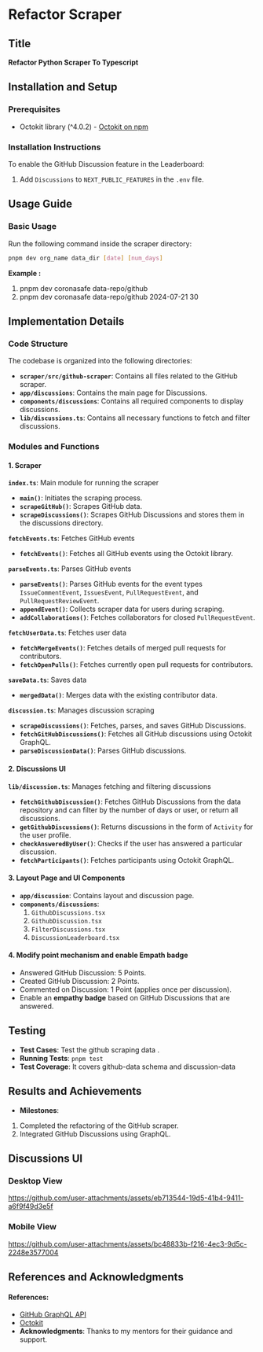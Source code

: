 # Refactor Scraper

## Title
**Refactor Python Scraper To Typescript**

## Installation and Setup

### Prerequisites
- Octokit library (^4.0.2) - [Octokit on npm](https://www.npmjs.com/package/octokit)

### Installation Instructions
To enable the GitHub Discussion feature in the Leaderboard:
1. Add `Discussions` to `NEXT_PUBLIC_FEATURES` in the `.env` file.

## Usage Guide

### Basic Usage
Run the following command inside the scraper directory:
```sh
pnpm dev org_name data_dir [date] [num_days]
```
**Example :** 
1. pnpm dev coronasafe data-repo/github 
2. pnpm dev coronasafe data-repo/github 2024-07-21 30

## Implementation Details

### Code Structure
The codebase is organized into the following directories:

- **`scraper/src/github-scraper`**: Contains all files related to the GitHub scraper.
- **`app/discussions`**: Contains the main page for Discussions.
- **`components/discussions`**: Contains all required components to display discussions.
- **`lib/discussions.ts`**: Contains all necessary functions to fetch and filter discussions.

### Modules and Functions

#### 1. Scraper

**`index.ts`**: Main module for running the scraper
- **`main()`**: Initiates the scraping process.
- **`scrapeGitHub()`**: Scrapes GitHub data.
- **`scrapeDiscussions()`**: Scrapes GitHub Discussions and stores them in the discussions directory.

**`fetchEvents.ts`**: Fetches GitHub events
- **`fetchEvents()`**: Fetches all GitHub events using the Octokit library.

**`parseEvents.ts`**: Parses GitHub events
- **`parseEvents()`**: Parses GitHub events for the event types `IssueCommentEvent`, `IssuesEvent`, `PullRequestEvent`, and `PullRequestReviewEvent`.
- **`appendEvent()`**: Collects scraper data for users during scraping.
- **`addCollaborations()`**: Fetches collaborators for closed `PullRequestEvent`.

**`fetchUserData.ts`**: Fetches user data
- **`fetchMergeEvents()`**: Fetches details of merged pull requests for contributors.
- **`fetchOpenPulls()`**: Fetches currently open pull requests for contributors.

**`saveData.ts`**: Saves data
- **`mergedData()`**: Merges data with the existing contributor data.

**`discussion.ts`**: Manages discussion scraping
- **`scrapeDiscussions()`**: Fetches, parses, and saves GitHub Discussions.
- **`fetchGitHubDiscussions()`**: Fetches all GitHub discussions using Octokit GraphQL.
- **`parseDiscussionData()`**: Parses GitHub discussions.

#### 2. Discussions UI

**`lib/discussion.ts`**: Manages fetching and filtering discussions
- **`fetchGithubDiscussion()`**: Fetches GitHub Discussions from the data repository and can filter by the number of days or user, or return all discussions.
- **`getGithubDiscussions()`**: Returns discussions in the form of `Activity` for the user profile.
- **`checkAnsweredByUser()`**: Checks if the user has answered a particular discussion.
- **`fetchParticipants()`**: Fetches participants using Octokit GraphQL.

#### 3. Layout Page and UI Components

- **`app/discussion`**: Contains layout and discussion page.
- **`components/discussions`**:
  1. `GithubDiscussions.tsx`
  2. `GithubDiscussion.tsx`
  3. `FilterDiscussions.tsx`
  4. `DiscussionLeaderboard.tsx`

#### 4. Modify point mechanism and enable Empath badge
   - Answered GitHub Discussion: 5 Points.
   - Created GitHub Discussion: 2 Points.
   - Commented on Discussion: 1 Point (applies once per discussion).
   - Enable an **empathy badge** based on GitHub Discussions that are answered.

## Testing
- **Test Cases**: Test the github scraping data .
- **Running Tests**: `pnpm test`
- **Test Coverage**: It covers github-data schema and discussion-data



## Results and Achievements
- **Milestones**: 
1. Completed the refactoring of the GitHub scraper.
2. Integrated GitHub Discussions using GraphQL.

## Discussions UI

### Desktop View
https://github.com/user-attachments/assets/eb713544-19d5-41b4-9411-a6f9f49d3e5f

### Mobile View
https://github.com/user-attachments/assets/bc48833b-f216-4ec3-9d5c-2248e3577004

## References and Acknowledgments
#### **References**: 
  - [GitHub GraphQL API](https://docs.github.com/en/graphql/guides/using-the-graphql-api-for-discussions)
  - [Octokit](https://github.com/octokit)
- **Acknowledgments**: Thanks to my mentors for their guidance and support.